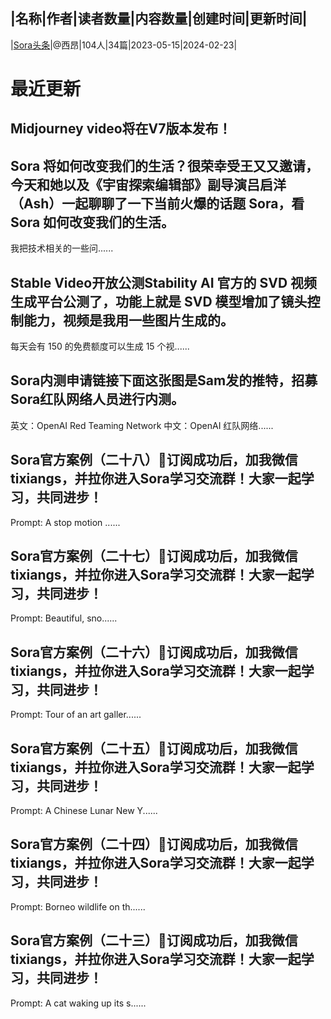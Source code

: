 |名称|作者|读者数量|内容数量|创建时间|更新时间|
---
|[Sora头条](https://xiaobot.net/p/xuni?refer=0b133df9-27dc-423b-8101-639049001c13)|@西昂|104人|34篇|2023-05-15|2024-02-23|

# 最近更新
## Midjourney video将在V7版本发布！

## Sora 将如何改变我们的生活？很荣幸受王又又邀请，今天和她以及《宇宙探索编辑部》副导演吕启洋（Ash）一起聊聊了一下当前火爆的话题 Sora，看 Sora 如何改变我们的生活。

我把技术相关的一些问......
## Stable Video开放公测Stability AI 官方的 SVD 视频生成平台公测了，功能上就是 SVD 模型增加了镜头控制能力，视频是我用一些图片生成的。
每天会有 150 的免费额度可以生成 15 个视......
## Sora内测申请链接下面这张图是Sam发的推特，招募Sora红队网络人员进行内测。

英文：OpenAI Red Teaming Network​
中文：OpenAI 红队网络​......
## Sora官方案例（二十八）📌订阅成功后，加我微信tixiangs，并拉你进入Sora学习交流群！大家一起学习，共同进步！



Prompt: A stop motion ......
## Sora官方案例（二十七）📌订阅成功后，加我微信tixiangs，并拉你进入Sora学习交流群！大家一起学习，共同进步！



Prompt: Beautiful, sno......
## Sora官方案例（二十六）📌订阅成功后，加我微信tixiangs，并拉你进入Sora学习交流群！大家一起学习，共同进步！


Prompt: Tour of an art galler......
## Sora官方案例（二十五）📌订阅成功后，加我微信tixiangs，并拉你进入Sora学习交流群！大家一起学习，共同进步！


Prompt: A Chinese Lunar New Y......
## Sora官方案例（二十四）📌订阅成功后，加我微信tixiangs，并拉你进入Sora学习交流群！大家一起学习，共同进步！


Prompt: Borneo wildlife on th......
## Sora官方案例（二十三）📌订阅成功后，加我微信tixiangs，并拉你进入Sora学习交流群！大家一起学习，共同进步！


Prompt: A cat waking up its s......


